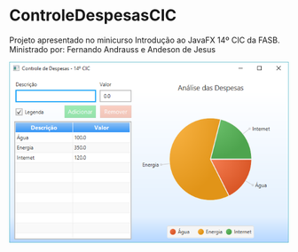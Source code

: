 # ControleDespesasCIC
Projeto apresentado no minicurso Introdução ao JavaFX 14º CIC da FASB.
Ministrado por: Fernando Andrauss e Andeson de Jesus

![alt text](Screenshot/print.png "Imagem do Projeto")
